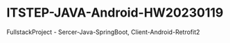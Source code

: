 # ITSTEP-JAVA-Android-HW20230119
FullstackProject - Sercer-Java-SpringBoot, Client-Android-Retrofit2
